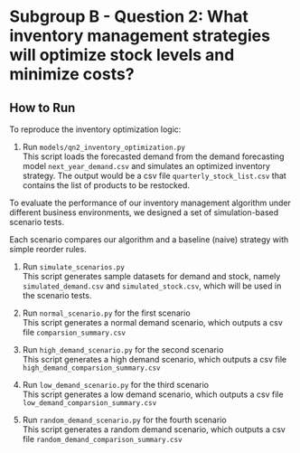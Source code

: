 # Subgroup B -  Question 2: What inventory management strategies will optimize stock levels and minimize costs?

## How to Run
To reproduce the inventory optimization logic:  

1. Run `models/qn2_inventory_optimization.py`  
This script loads the forecasted demand from the demand forecasting model `next_year_demand.csv` and simulates an optimized inventory strategy. The output would be a csv file `quarterly_stock_list.csv` that contains the list of products to be restocked.   

To evaluate the performance of our inventory management algorithm under different business environments, we designed a set of simulation-based scenario tests.  

Each scenario compares our algorithm and a baseline (naive) strategy with simple reorder rules.   

1. Run `simulate_scenarios.py`   
This script generates sample datasets for demand and stock, namely `simulated_demand.csv` and `simulated_stock.csv`, which will be used in the scenario tests.  

2. Run `normal_scenario.py` for the first scenario  
This script generates a normal demand scenario, which outputs a csv file `comparsion_summary.csv` 

3. Run `high_demand_scenario.py` for the second scenario  
This script generates a high demand scenario, which outputs a csv file `high_demand_comparsion_summary.csv`

4. Run `low_demand_scenario.py` for the third scenario  
This script generates a low demand scenario, which outputs a csv file `low_demand_comparsion_summary.csv` 

5. Run `random_demand_scenario.py` for the fourth scenario  
This script generates a random demand scenario, which outputs a csv file `random_demand_comparison_summary.csv`
